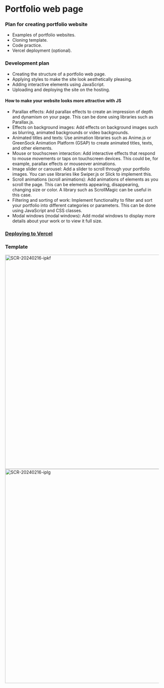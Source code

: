 # Portfolio web page

### Plan for creating portfolio website
- Examples of portfolio websites.
- Cloning template.
- Code practice.
- Vercel deployment (optional).

### Development plan
- Creating the structure of a portfolio web page.
- Applying styles to make the site look aesthetically pleasing.
- Adding interactive elements using JavaScript.
- Uploading and deploying the site on the hosting.

#### How to make your website looks more attractive with JS
- Parallax effects: Add parallax effects to create an impression of depth and dynamism on your page. This can be done using libraries such as Parallax.js.
- Effects on background images: Add effects on background images such as blurring, animated backgrounds or video backgrounds.
- Animated titles and texts: Use animation libraries such as Anime.js or GreenSock Animation Platform (GSAP) to create animated titles, texts, and other elements.
- Mouse or touchscreen interaction: Add interactive effects that respond to mouse movements or taps on touchscreen devices. This could be, for example, parallax effects or mouseover animations.
- Image slider or carousel: Add a slider to scroll through your portfolio images. You can use libraries like Swiper.js or Slick to implement this.
- Scroll animations (scroll animations): Add animations of elements as you scroll the page. This can be elements appearing, disappearing, changing size or color. A library such as ScrollMagic can be useful in this case.
- Filtering and sorting of work: Implement functionality to filter and sort your portfolio into different categories or parameters. This can be done using JavaScript and CSS classes.
- Modal windows (modal windows): Add modal windows to display more details about your work or to view it full size.

### [Deploying to Vercel](https://vercel.com/docs/deployments/overview#)

### Template

<img width="700" alt="SCR-20240216-ipkf" src="https://github.com/khlebobul/S24-CTO-Toolkit-MSTE/assets/77191581/ef436b85-89f9-408b-8916-8654aa46eec9">
<img width="700" alt="SCR-20240216-iplg" src="https://github.com/khlebobul/S24-CTO-Toolkit-MSTE/assets/77191581/87c5e892-7274-4d8c-9bd6-c061a199fd7d">

